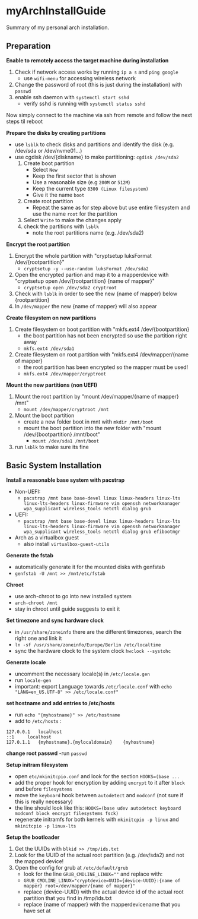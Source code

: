 # myArchInstallGuide
Summary of my personal arch installation.


## Preparation
**Enable to remotely access the target machine during installation**
1. Check if network access works by running `ip a s` and `ping google`
    - use `wifi-menu` for accessing wireless network
2. Change the password of root (this is just during the installation) with `passwd`
3. enable ssh daemon with `systemctl start sshd`
    - verify sshd is running with `systemctl status sshd`

Now simply connect to the machine via ssh from remote and follow the next steps til reboot


**Prepare the disks by creating partitions**
- use `lsblk` to check disks and partitions and identify the disk (e.g. /dev/sda or /dev/nvme01...)
- use cgdisk /dev/{diskname} to make partitioning: `cgdisk /dev/sda2`
  1. Create boot partition
      - Select `New`
      - Keep the first sector that is shown
      - Use a reasonable size (e.g `200M` or `512M`)
      - Keep the current type `8300 (Linux filesystem)`
      - Give it the name `boot`
  3. Create root partition 
      - Repeat the same as for step above but use entire filesystem and use the name `root` for the partition
  4. Select `Write` to make the changes apply
  5. check the partitions with `lsblk`
      - note the root partitions name (e.g. /dev/sda2)



**Encrypt the root partition**
1. Encrypt the whole partition with "cryptsetup luksFormat /dev/{rootpartition}"
    - `cryptsetup -y --use-random luksFormat /dev/sda2`
2. Open the encrypted partion and map it to a mapperdevice with "cryptsetup open /dev/{rootpartition} {name of mapper}"
    - `cryptsetup open /dev/sda2 cryptroot`
3. Check with `lsblk` in order to see the new {name of mapper} below {rootpartition}
4. In `/dev/mapper` the new {name of mapper} will also appear



**Create filesystem on new partitions**
1. Create filesystem on boot partition with "mkfs.ext4 /dev/{bootpartition}
    - the boot partition has not been encrypted so use the partition right away
    - `mkfs.ext4 /dev/sda1`
2. Create filesystem on root partition with "mkfs.ext4 /dev/mapper/{name of mapper}
    - the root partition has been encrypted so the mapper must be used!
    - `mkfs.ext4 /dev/mapper/cryptroot`



**Mount the new partitions (non UEFI)**
1. Mount the root partition by "mount /dev/mapper/{name of mapper} /mnt"
    - `mount /dev/mapper/cryptroot /mnt`
2. Mount the boot partition
    - create a new folder boot in mnt with `mkdir /mnt/boot`
    - mount the boot partition into the new folder with "mount /dev/{bootpartition} /mnt/boot"
        - `mount /dev/sda1 /mnt/boot`
3. run `lsblk` to make sure its fine


## Basic System Installation
**Install a reasonable base system with pacstrap**
- Non-UEFI: 
    - `pacstrap /mnt base base-devel linux linux-headers linux-lts linux-lts-headers linux-firmware vim openssh networkmanager wpa_supplicant wireless_tools netctl dialog grub`
- UEFI:
    - `pacstrap /mnt base base-devel linux linux-headers linux-lts linux-lts-headers linux-firmware vim openssh networkmanager wpa_supplicant wireless_tools netctl dialog grub efibootmgr`
- Arch as a virtualbox guest
    - also install `virtualbox-guest-utils`

**Generate the fstab**
- automatically generate it for the mounted disks with genfstab
- `genfstab -U /mnt >> /mnt/etc/fstab`

**Chroot**
- use arch-chroot to go into new installed system
- `arch-chroot /mnt`
- stay in chroot until guide suggests to exit it

**Set timezone and sync hardware clock**
- in `/usr/share/zoneinfo` there are the different timezones, search the right one and link it
- `ln -sf /usr/share/zoneinfo/Europe/Berlin /etc/localtime`
- sync the hardware clock to the system clock `hwclock --systohc`

**Generate locale**
- uncomment the necessary locale(s) in `/etc/locale.gen`
- run `locale-gen` 
- important: export Language towards `/etc/locale.conf` with `echo "LANG=en_US.UTF-8" >> /etc/locale.conf"`

**set hostname and add entries to /etc/hosts**
- run `echo "{myhostname}" >> /etc/hostname`
- add to `/etc/hosts` :
```
127.0.0.1	localhost
::1		localhost
127.0.1.1	{myhostname}.{mylocaldomain}	{myhostname}
```
**change root passwd**
-run `passwd`

**Setup initram filesystem**
- open `etc/mkinitcpio.conf` and look for the section `HOOKS=(base ...`
- add the proper hook for encryption by adding `encrypt` to it after `block` and before `filesystems`
- move the `keyboard` hook between `autodetect` and `modconf` (not sure if this is really necessary)
- the line should look like this: `HOOKS=(base udev autodetect keyboard modconf block encrypt filesystems fsck)`
- regenerate initramfs for both kernels with `mkinitcpio -p linux` and `mkinitcpio -p linux-lts`

**Setup the bootloader**
1. Get the UUIDs with `blkid >> /tmp/ids.txt`
2. Look for the UUID of the actual root partition (e.g. /dev/sda2) and not the mapped device!
3. Open the config for grub at `/etc/default/grub`
    - look for the line `GRUB_CMDLINE_LINUX=""` and replace with:
    - `GRUB_CMDLINE_LINUX="cryptdevice=UUID={device-UUID}:{name of mapper} root=/dev/mapper/{name of mapper}"`
    - replace {device-UUID} with the actual device id of the actual root partition that you find in /tmp/ids.txt
    - replace {name of mapper} with the mapperdevicename that you have set at 
